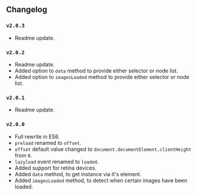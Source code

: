 ## Changelog
### `v2.0.3`
* Readme update.

### `v2.0.2`
* Readme update.
* Added option to `data` method to provide either selector or node list.
* Added option to `imagesLoaded` method to provide either selector or node list.

### `v2.0.1`
* Readme update.

### `v2.0.0`
* Full rewrite in ES6.
* `preload` renamed to `offset`.
* `offset` default value changed to `document.documentElement.clientHeight` from `0`.
* `lazyload` event renamed to `loaded`.
* Added support for retina devices.
* Added `data` method, to get instance via it's element.
* Added `imagesLoaded` method, to detect when certain images have been loaded.
